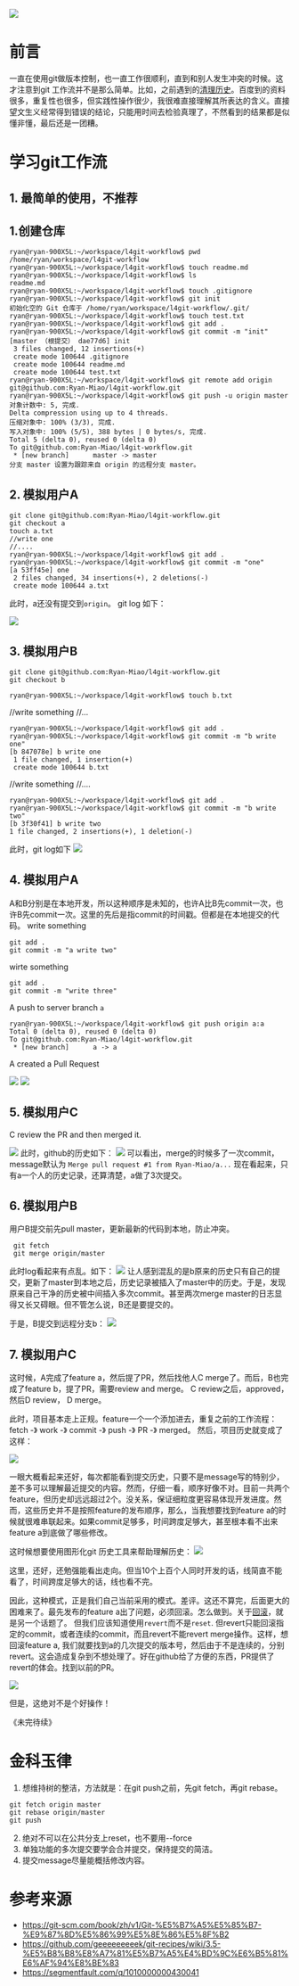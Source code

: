 
![](https://camo.githubusercontent.com/c74535a35ba195450eabbfa44a95bc1cc8e89182/68747470733a2f2f7777772e61746c61737369616e2e636f6d2f6769742f696d616765732f7475746f7269616c732f636f6c6c61626f726174696e672f636f6d706172696e672d776f726b666c6f77732f676974666c6f772d776f726b666c6f772f30342e737667)

# 前言

一直在使用git做版本控制，也一直工作很顺利，直到和别人发生冲突的时候。这才注意到git 工作流并不是那么简单。比如，之前遇到的[清理历史](http://www.cnblogs.com/woshimrf/p/git-rebase.html)。百度到的资料很多，重复性也很多，但实践性操作很少，我很难直接理解其所表达的含义。直接望文生义经常得到错误的结论，只能用时间去检验真理了，不然看到的结果都是似懂非懂，最后还是一团糟。

# 学习git工作流

## 1. 最简单的使用，不推荐

## 1.创建仓库
```
ryan@ryan-900X5L:~/workspace/l4git-workflow$ pwd
/home/ryan/workspace/l4git-workflow
ryan@ryan-900X5L:~/workspace/l4git-workflow$ touch readme.md
ryan@ryan-900X5L:~/workspace/l4git-workflow$ ls
readme.md
ryan@ryan-900X5L:~/workspace/l4git-workflow$ touch .gitignore
ryan@ryan-900X5L:~/workspace/l4git-workflow$ git init
初始化空的 Git 仓库于 /home/ryan/workspace/l4git-workflow/.git/
ryan@ryan-900X5L:~/workspace/l4git-workflow$ touch test.txt
ryan@ryan-900X5L:~/workspace/l4git-workflow$ git add .
ryan@ryan-900X5L:~/workspace/l4git-workflow$ git commit -m "init"
[master （根提交） dae77d6] init
 3 files changed, 12 insertions(+)
 create mode 100644 .gitignore
 create mode 100644 readme.md
 create mode 100644 test.txt
ryan@ryan-900X5L:~/workspace/l4git-workflow$ git remote add origin git@github.com:Ryan-Miao/l4git-workflow.git
ryan@ryan-900X5L:~/workspace/l4git-workflow$ git push -u origin master
对象计数中: 5, 完成.
Delta compression using up to 4 threads.
压缩对象中: 100% (3/3), 完成.
写入对象中: 100% (5/5), 388 bytes | 0 bytes/s, 完成.
Total 5 (delta 0), reused 0 (delta 0)
To git@github.com:Ryan-Miao/l4git-workflow.git
 * [new branch]      master -> master
分支 master 设置为跟踪来自 origin 的远程分支 master。
```

## 2. 模拟用户A
``` 
git clone git@github.com:Ryan-Miao/l4git-workflow.git
git checkout a
touch a.txt
//write one
//....
ryan@ryan-900X5L:~/workspace/l4git-workflow$ git add .
ryan@ryan-900X5L:~/workspace/l4git-workflow$ git commit -m "one"
[a 53ff45e] one
 2 files changed, 34 insertions(+), 2 deletions(-)
 create mode 100644 a.txt
```
此时，a还没有提交到`origin`。 git log 如下：

![](http://oe20lp6p0.bkt.clouddn.com/blog/2017/git/a-one.png)


## 3. 模拟用户B
```
git clone git@github.com:Ryan-Miao/l4git-workflow.git
git checkout b
```
```
ryan@ryan-900X5L:~/workspace/l4git-workflow$ touch b.txt
```
//write something 
//...
```
ryan@ryan-900X5L:~/workspace/l4git-workflow$ git add .
ryan@ryan-900X5L:~/workspace/l4git-workflow$ git commit -m "b write one"
[b 847078e] b write one
 1 file changed, 1 insertion(+)
 create mode 100644 b.txt
```

//write something
//....
 ```
ryan@ryan-900X5L:~/workspace/l4git-workflow$ git add .
ryan@ryan-900X5L:~/workspace/l4git-workflow$ git commit -m "b write two"
[b 3f30f41] b write two
 1 file changed, 2 insertions(+), 1 deletion(-)
```

此时，git log如下
![](http://oe20lp6p0.bkt.clouddn.com/blog/2017/git/b-two.png)


## 4. 模拟用户A
A和B分别是在本地开发，所以这种顺序是未知的，也许A比B先commit一次，也许B先commit一次。这里的先后是指commit的时间戳。但都是在本地提交的代码。
write something
```
git add .
git commit -m "a write two"
```
wirte something
```
git add .
git commit -m "write three"
```
A push to server branch `a`

```
ryan@ryan-900X5L:~/workspace/l4git-workflow$ git push origin a:a
Total 0 (delta 0), reused 0 (delta 0)
To git@github.com:Ryan-Miao/l4git-workflow.git
 * [new branch]      a -> a
```
A created a Pull Request

![](http://oe20lp6p0.bkt.clouddn.com/blog/2017/git/a-push.png)
![](http://oe20lp6p0.bkt.clouddn.com/blog/2017/git/a-pr.png)


## 5. 模拟用户C
C review the PR and then merged it.

![](http://oe20lp6p0.bkt.clouddn.com/blog/2017/git/c-merge.png)
此时，github的历史如下：
![](http://oe20lp6p0.bkt.clouddn.com/blog/2017/git/github-a.png)
可以看出，merge的时候多了一次commit，message默认为 `Merge pull request #1 from Ryan-Miao/a...`
现在看起来，只有a一个人的历史记录，还算清楚，a做了3次提交。

## 6. 模拟用户B
用户B提交前先pull master，更新最新的代码到本地，防止冲突。
```
 git fetch
 git merge origin/master
```
此时log看起来有点乱。如下：
![](http://oe20lp6p0.bkt.clouddn.com/blog/2017/git/b-merge-master.png)
让人感到混乱的是b原来的历史只有自己的提交，更新了master到本地之后，历史记录被插入了master中的历史。于是，发现原来自己干净的历史被中间插入多次commit。甚至两次merge master的日志显得又长又碍眼。但不管怎么说，B还是要提交的。

于是，B提交到远程分支b：
![](http://oe20lp6p0.bkt.clouddn.com/blog/2017/git/b-push.png)

## 7. 模拟用户C
这时候，A完成了feature a，然后提了PR，然后找他人C merge了。而后，B也完成了feature b，提了PR，需要review and merge。 C review之后，approved， 然后D review， D merge。

此时，项目基本走上正规。feature一个一个添加进去，重复之前的工作流程： fetch -》 work -》 commit -》 push -》 PR -》 merged。
然后，项目历史就变成了这样：

![](http://oe20lp6p0.bkt.clouddn.com/blog/2017/git/github-log2.png)

一眼大概看起来还好，每次都能看到提交历史，只要不是message写的特别少，差不多可以理解最近提交的内容。然而，仔细一看，顺序好像不对。目前一共两个feature，但历史却远远超过2个。没关系，保证细粒度更容易体现开发进度。然而，这些历史并不是按照feature的发布顺序，那么，当我想要找到feature a的时候就很难串联起来。如果commit足够多，时间跨度足够大，甚至根本看不出来feature a到底做了哪些修改。

这时候想要使用图形化git 历史工具来帮助理解历史：
![](http://oe20lp6p0.bkt.clouddn.com/blog/2017/git/tu.png)

这里，还好，还勉强能看出走向。但当10个上百个人同时开发的话，线简直不能看了，时间跨度足够大的话，线也看不完。


因此，这种模式，正是我们自己当前采用的模式。差评。这还不算完，后面更大的困难来了。最先发布的feature a出了问题，必须回滚。怎么做到。关于[回滚](http://www.cnblogs.com/woshimrf/p/5702696.html)，就是另一个话题了。 但我们应该知道使用`revert`而不是`reset`. 但revert只能回滚指定的commit，或者连续的commit，而且revert不能revert merge操作。这样，想回滚feature a, 我们就要找到a的几次提交的版本号，然后由于不是连续的，分别revert。这会造成复杂到不想处理了。好在github给了方便的东西，PR提供了revert的体会。找到以前的PR。

![](http://oe20lp6p0.bkt.clouddn.com/blog/2017/git/revert.png)

但是，这绝对不是个好操作！

《未完待续》







# 金科玉律
1. 想维持树的整洁，方法就是：在git push之前，先git fetch，再git rebase。

```
git fetch origin master
git rebase origin/master
git push
```

2. 绝对不可以在公共分支上reset，也不要用--force
3. 单独功能的多次提交要学会合并提交，保持提交的简洁。
4. 提交message尽量能概括修改内容。



# 参考来源
- https://git-scm.com/book/zh/v1/Git-%E5%B7%A5%E5%85%B7-%E9%87%8D%E5%86%99%E5%8E%86%E5%8F%B2
- https://github.com/geeeeeeeeek/git-recipes/wiki/3.5-%E5%B8%B8%E8%A7%81%E5%B7%A5%E4%BD%9C%E6%B5%81%E6%AF%94%E8%BE%83
- https://segmentfault.com/q/1010000000430041

